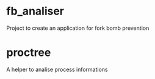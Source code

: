# fb_analiser
Project to create an application for fork bomb prevention

# proctree
A helper to analise process informations